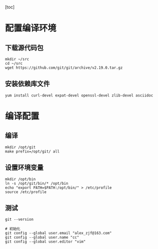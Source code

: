 [toc]

# 配置编译环境

## 下载源代码包

```shell
mkdir ~/src
cd ~/src
wget https://github.com/git/git/archive/v2.19.0.tar.gz
```

## 安装依赖库文件

```shell
yum install curl-devel expat-devel openssl-devel zlib-devel asciidoc
```

# 编译配置

## 编译

```shell
mkdir /opt/git
make prefix=/opt/git/ all
```

## 设置环境变量

```shell
mkdir /opt/bin
ln -s /opt/git/bin/* /opt/bin
echo "export PATH=$PATH:/opt/bin/" > /etc/profile
source /etc/profile
```

## 测试

```shell
git --version

# 初始化
git config --global user.email "alex_zjf@163.com"
git config --global user.name "cc"
git config --global user.editor "vim"
```